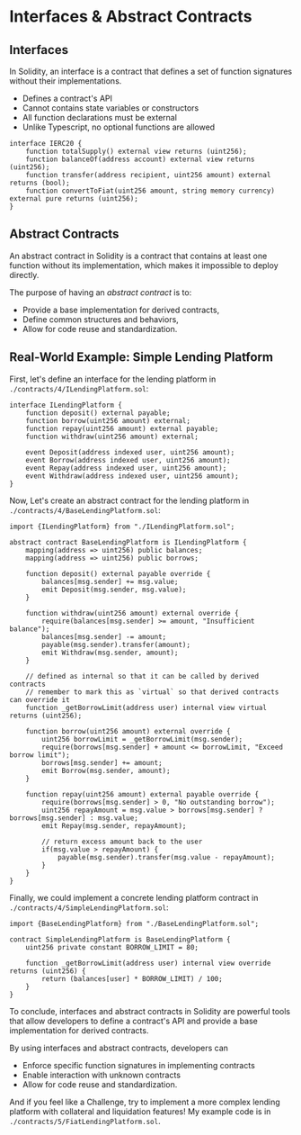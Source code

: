 # Interfaces & Abstract Contracts

## Interfaces

In Solidity, an interface is a contract that defines a set of function signatures without their implementations.

* Defines a contract's API
* Cannot contains state variables or constructors
* All function declarations must be external
* Unlike Typescript, no optional functions are allowed

```solidity
interface IERC20 {
	function totalSupply() external view returns (uint256);	
	function balanceOf(address account) external view returns (uint256);
	function transfer(address recipient, uint256 amount) external returns (bool); 
	function convertToFiat(uint256 amount, string memory currency) external pure returns (uint256);
}
```

## Abstract Contracts

An abstract contract in Solidity is a contract that contains at least one function without its implementation, which makes it impossible to deploy directly.

The purpose of having an *abstract contract* is to: 
* Provide a base implementation for derived contracts, 
* Define common structures and behaviors, 
* Allow for code reuse and standardization.



## Real-World Example: Simple Lending Platform

First, let's define an interface for the lending platform in `./contracts/4/ILendingPlatform.sol`:

```solidity
interface ILendingPlatform {
	function deposit() external payable;
	function borrow(uint256 amount) external;
	function repay(uint256 amount) external payable;
	function withdraw(uint256 amount) external;
	
	event Deposit(address indexed user, uint256 amount);
	event Borrow(address indexed user, uint256 amount);
	event Repay(address indexed user, uint256 amount);
	event Withdraw(address indexed user, uint256 amount);
}
```

Now, Let's create an abstract contract for the lending platform in `./contracts/4/BaseLendingPlatform.sol`:

```solidity
import {ILendingPlatform} from "./ILendingPlatform.sol";

abstract contract BaseLendingPlatform is ILendingPlatform {
	mapping(address => uint256) public balances;
	mapping(address => uint256) public borrows;
	
	function deposit() external payable override {
		balances[msg.sender] += msg.value;
		emit Deposit(msg.sender, msg.value);
	}
	
	function withdraw(uint256 amount) external override {
		require(balances[msg.sender] >= amount, "Insufficient balance");
		balances[msg.sender] -= amount;
		payable(msg.sender).transfer(amount);
		emit Withdraw(msg.sender, amount);
	}
	
	// defined as internal so that it can be called by derived contracts
	// remember to mark this as `virtual` so that derived contracts can override it
	function _getBorrowLimit(address user) internal view virtual returns (uint256);
	
	function borrow(uint256 amount) external override {
		uint256 borrowLimit = _getBorrowLimit(msg.sender);
		require(borrows[msg.sender] + amount <= borrowLimit, "Exceed borrow limit");
		borrows[msg.sender] += amount;
		emit Borrow(msg.sender, amount);
	}
	
	function repay(uint256 amount) external payable override {
		require(borrows[msg.sender] > 0, "No outstanding borrow");
		uint256 repayAmount = msg.value > borrows[msg.sender] ? borrows[msg.sender] : msg.value;
		emit Repay(msg.sender, repayAmount);
		
		// return excess amount back to the user
		if(msg.value > repayAmount) {
			payable(msg.sender).transfer(msg.value - repayAmount);
		}
	}
}
```

Finally, we could implement a concrete lending platform contract in `./contracts/4/SimpleLendingPlatform.sol`:

```solidity
import {BaseLendingPlatform} from "./BaseLendingPlatform.sol";

contract SimpleLendingPlatform is BaseLendingPlatform {
	uint256 private constant BORROW_LIMIT = 80;
	
	function _getBorrowLimit(address user) internal view override returns (uint256) {
		return (balances[user] * BORROW_LIMIT) / 100;
	}
}
```

To conclude, interfaces and abstract contracts in Solidity are powerful tools that allow developers to define a contract's API and 
provide a base implementation for derived contracts. 

By using interfaces and abstract contracts, developers can 
* Enforce specific function signatures in implementing contracts 
* Enable interaction with unknown contracts
* Allow for code reuse and standardization.

And if you feel like a Challenge, try to implement a more complex lending platform with collateral and liquidation features!
My example code is in `./contracts/5/FiatLendingPlatform.sol`.
